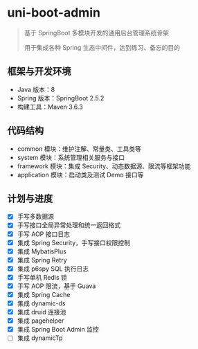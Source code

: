 # uni-boot-admin

> 基于 SpringBoot 多模块开发的通用后台管理系统骨架
>
> 用于集成各种 Spring 生态中间件，达到练习、备忘的目的

## 框架与开发环境

- Java 版本：8
- Spring 版本：SpringBoot 2.5.2
- 构建工具：Maven 3.6.3

## 代码结构

- common 模块：维护注解、常量类、工具类等
- system 模块：系统管理相关服务与接口
- framework 模块：集成 Security、动态数据源、限流等框架功能
- application 模块：启动类及测试 Demo 接口等

## 计划与进度

- [x] 手写多数据源
- [x] 手写接口全局异常处理和统一返回格式
- [x] 手写 AOP 接口日志
- [x] 集成 Spring Security，手写接口权限控制
- [x] 集成 MybatisPlus
- [x] 集成 Spring Retry
- [x] 集成 p6spy SQL 执行日志
- [x] 手写单机 Redis 锁
- [x] 手写 AOP 限流，基于 Guava
- [x] 集成 Spring Cache
- [x] 集成 dynamic-ds
- [x] 集成 druid 连接池
- [x] 集成 pagehelper
- [x] 集成 Spring Boot Admin 监控
- [ ] 集成 dynamicTp
